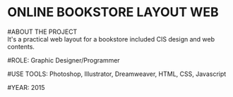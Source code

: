 # ONLINE BOOKSTORE LAYOUT WEB

#ABOUT THE PROJECT<br>
It's a practical web layout for a bookstore included CIS design and web contents.

#ROLE: Graphic Designer/Programmer

#USE TOOLS: Photoshop, Illustrator, Dreamweaver, HTML, CSS, Javascript 

#YEAR: 2015
